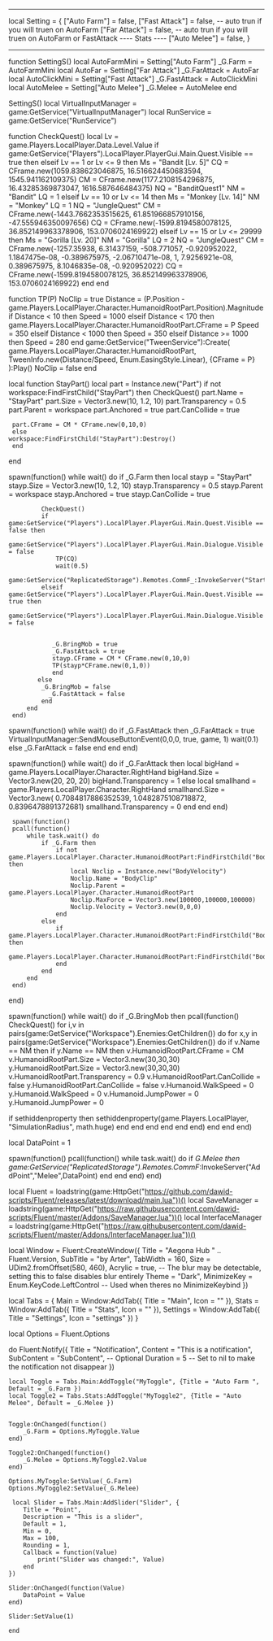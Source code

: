-----------------------------------

local Setting = {
	["Auto Farm"] = false,
	["Fast Attack"] = false, -- auto trun if you will truen on AutoFarm
	["Far Attack"] = false, -- auto trun if you will truen on AutoFarm or FastAttack
	---- Stats ----
	["Auto Melee"] = false,
}

------------------------------------





function SettingS()
	local AutoFarmMini = Setting["Auto Farm"]
	_G.Farm = AutoFarmMini
	local AutoFar = Setting["Far Attack"]
	_G.FarAttack = AutoFar
		local AutoClickMini = Setting["Fast Attack"]
	_G.FastAttack = AutoClickMini
	local AutoMelee = Setting["Auto Melee"]
	_G.Melee = AutoMelee
end



SettingS()
local VirtualInputManager = game:GetService("VirtualInputManager")
local RunService = game:GetService("RunService")

function CheckQuest()
    local Lv =  game.Players.LocalPlayer.Data.Level.Value
    if game:GetService("Players").LocalPlayer.PlayerGui.Main.Quest.Visible == true then
elseif  Lv == 1 or Lv <= 9 then
        Ms = "Bandit [Lv. 5]"
        CQ = CFrame.new(1059.838623046875, 16.516624450683594, 1545.941162109375)
        CM = CFrame.new(1177.2108154296875, 16.43285369873047, 1616.587646484375)
        NQ = "BanditQuest1"
        NM = "Bandit"
        LQ = 1
    elseif Lv == 10 or Lv <= 14 then
        Ms = "Monkey [Lv. 14]"
        NM = "Monkey"
        LQ = 1
        NQ = "JungleQuest"
        CM = CFrame.new(-1443.7662353515625, 61.851966857910156, -47.555946350097656)
        CQ = CFrame.new(-1599.8194580078125, 36.852149963378906, 153.0706024169922)
        elseif Lv == 15 or Lv <= 29999 then
        Ms = "Gorilla [Lv. 20]"
        NM = "Gorilla"
        LQ = 2
        NQ = "JungleQuest"
        CM = CFrame.new(-1257.35938, 6.31437159, -508.771057, -0.920952022, 1.1847475e-08, -0.389675975, -2.06710471e-08, 1, 7.9256921e-08, 0.389675975, 8.1046835e-08, -0.920952022)
        CQ = CFrame.new(-1599.8194580078125, 36.852149963378906, 153.0706024169922) 
     end
 end

function TP(P)
     NoClip = true
     Distance = (P.Position - game.Players.LocalPlayer.Character.HumanoidRootPart.Position).Magnitude
     if Distance < 10 then
         Speed = 1000
     elseif Distance < 170 then
         game.Players.LocalPlayer.Character.HumanoidRootPart.CFrame = P
         Speed = 350
     elseif Distance < 1000 then
         Speed = 350
     elseif Distance >= 1000 then
         Speed = 280
     end
     game:GetService("TweenService"):Create(
         game.Players.LocalPlayer.Character.HumanoidRootPart,
         TweenInfo.new(Distance/Speed, Enum.EasingStyle.Linear),
         {CFrame = P}
     ):Play()
     NoClip = false
 end

 local function StayPart()
	 local part = Instance.new("Part")
	 if not workspace:FindFirstChild("StayPart") then 
	 CheckQuest()
	 part.Name = "StayPart"
	 part.Size = Vector3.new(10, 1.2, 10)
	 part.Transparency = 0.5
	 part.Parent = workspace
	 part.Anchored = true
	 part.CanCollide = true
	 
	 part.CFrame = CM * CFrame.new(0,10,0)
	 else
	workspace:FindFirstChild("StayPart"):Destroy()
	 end
 end
 


 spawn(function()
     while wait() do
         if _G.Farm then
     local stayp = "StayPart"
	 stayp.Size = Vector3.new(10, 1.2, 10)
	 stayp.Transparency = 0.5
	 stayp.Parent = workspace
	 stayp.Anchored = true
	 stayp.CanCollide = true
		 
             CheckQuest()
             if game:GetService("Players").LocalPlayer.PlayerGui.Main.Quest.Visible == false then
			    game:GetService("Players").LocalPlayer.PlayerGui.Main.Dialogue.Visible = false
                 TP(CQ)
                 wait(0.5)
                 game:GetService("ReplicatedStorage").Remotes.CommF_:InvokeServer("StartQuest",NQ,LQ)
             elseif game:GetService("Players").LocalPlayer.PlayerGui.Main.Quest.Visible == true then
			    game:GetService("Players").LocalPlayer.PlayerGui.Main.Dialogue.Visible = false
                
				
				_G.BringMob = true
				_G.FastAttack = true
				stayp.CFrame = CM * CFrame.new(0,10,0)
				TP(stayp*CFrame.new(0,1,0))
				end
			else
			 _G.BringMob = false
			   _G.FastAttack = false
             end 
         end
     end)





spawn(function()
     while wait() do
         if _G.FastAttack then
_G.FarAttack = true
VirtualInputManager:SendMouseButtonEvent(0,0,0, true, game, 1)
wait(0.1)
else
	_G.FarAttack = false
end
end
end)

spawn(function()
     while wait() do
         if _G.FarAttack then
		 local bigHand = game.Players.LocalPlayer.Character.RightHand
		 bigHand.Size = Vector3.new(20, 20, 20)
		 bigHand.Transparency = 1
		 else
		local smallhand = game.Players.LocalPlayer.Character.RightHand
		 smallhand.Size = Vector3.new( 0.7084817886352539, 1.0482875108718872, 0.8396478891372681)
		 smallhand.Transparency = 0
		 end
	end
 end)

	 spawn(function()
     pcall(function()
         while task.wait() do
             if _G.Farm then
                 if not game.Players.LocalPlayer.Character.HumanoidRootPart:FindFirstChild("BodyClip") then
                     local Noclip = Instance.new("BodyVelocity")
                     Noclip.Name = "BodyClip"
                     Noclip.Parent = game.Players.LocalPlayer.Character.HumanoidRootPart
                     Noclip.MaxForce = Vector3.new(100000,100000,100000)
                     Noclip.Velocity = Vector3.new(0,0,0)
                 end
             else
                 if game.Players.LocalPlayer.Character.HumanoidRootPart:FindFirstChild("BodyClip") then
                     game.Players.LocalPlayer.Character.HumanoidRootPart:FindFirstChild("BodyClip"):Destroy()
                 end
             end
         end
     end)
 end)
 
 
 

 spawn(function()
    while wait() do
        if _G.BringMob then
            pcall(function()
            CheckQuest()
       for i,v in pairs(game:GetService("Workspace").Enemies:GetChildren()) do
for x,y in pairs(game:GetService("Workspace").Enemies:GetChildren()) do
if v.Name == NM then
    if y.Name == NM then
   v.HumanoidRootPart.CFrame = CM
   v.HumanoidRootPart.Size = Vector3.new(30,30,30)
   y.HumanoidRootPart.Size = Vector3.new(30,30,30)
   v.HumanoidRootPart.Transparency = 0.9
   v.HumanoidRootPart.CanCollide = false
   y.HumanoidRootPart.CanCollide = false
   v.Humanoid.WalkSpeed = 0
   y.Humanoid.WalkSpeed = 0
   v.Humanoid.JumpPower = 0
   y.Humanoid.JumpPower = 0


   if sethiddenproperty then
     sethiddenproperty(game.Players.LocalPlayer, "SimulationRadius", math.huge)
end
end
end
end
end
end)
end
end
end)

local DataPoint = 1


spawn(function()
         pcall(function()
         while task.wait() do
             if _G.Melee then
 game:GetService("ReplicatedStorage").Remotes.CommF_:InvokeServer("AddPoint","Melee",DataPoint)
 end
 end
 end)
 end)

local Fluent = loadstring(game:HttpGet("https://github.com/dawid-scripts/Fluent/releases/latest/download/main.lua"))()
local SaveManager = loadstring(game:HttpGet("https://raw.githubusercontent.com/dawid-scripts/Fluent/master/Addons/SaveManager.lua"))()
local InterfaceManager = loadstring(game:HttpGet("https://raw.githubusercontent.com/dawid-scripts/Fluent/master/Addons/InterfaceManager.lua"))()

local Window = Fluent:CreateWindow({
    Title = "Aegona Hub " .. Fluent.Version,
    SubTitle = "by Arter",
    TabWidth = 160,
    Size = UDim2.fromOffset(580, 460),
    Acrylic = true, -- The blur may be detectable, setting this to false disables blur entirely
    Theme = "Dark",
    MinimizeKey = Enum.KeyCode.LeftControl -- Used when theres no MinimizeKeybind
})

local Tabs = {
    Main = Window:AddTab({ Title = "Main", Icon = "" }),
	Stats = Window:AddTab({ Title = "Stats", Icon = "" }),
    Settings = Window:AddTab({ Title = "Settings", Icon = "settings" })
}

local Options = Fluent.Options

do
    Fluent:Notify({
        Title = "Notification",
        Content = "This is a notification",
        SubContent = "SubContent", -- Optional
        Duration = 5 -- Set to nil to make the notification not disappear
    })


	local Toggle = Tabs.Main:AddToggle("MyToggle", {Title = "Auto Farm ", Default = _G.Farm })
	local Toggle2 = Tabs.Stats:AddToggle("MyToggle2", {Title = "Auto Melee", Default = _G.Melee })


    Toggle:OnChanged(function()
        _G.Farm = Options.MyToggle.Value
    end)

    Toggle2:OnChanged(function()
        _G.Melee = Options.MyToggle2.Value
    end)

    Options.MyToggle:SetValue(_G.Farm)
    Options.MyToggle2:SetValue(_G.Melee)

	 local Slider = Tabs.Main:AddSlider("Slider", {
        Title = "Point",
        Description = "This is a slider",
        Default = 1,
        Min = 0,
        Max = 100,
        Rounding = 1,
        Callback = function(Value)
            print("Slider was changed:", Value)
        end
    })

    Slider:OnChanged(function(Value)
        DataPoint = Value
    end)

    Slider:SetValue(1)

	end

